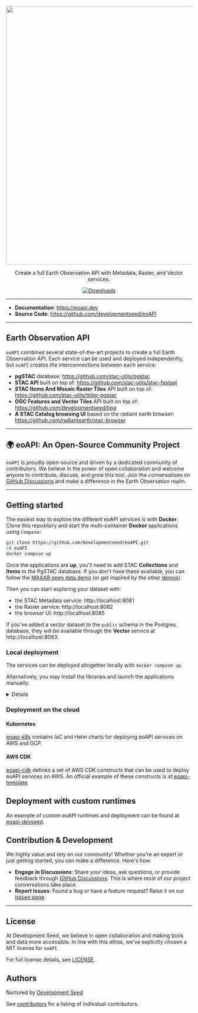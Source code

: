 
<p align="center">
  <img width="700" src="docs/logos/eoAPI.png"/>
  <p align="center">Create a full Earth Observation API with Metadata, Raster, and Vector services.</p>
</p>

<p align="center">
  <a href="https://github.com/developmentseed/eoAPI/blob/main/LICENSE" target="_blank">
    <img src="https://img.shields.io/github/license/developmentseed/titiler.svg" alt="Downloads">
  </a>
</p>

---

- **Documentation**: <a href="https://eoapi.dev" target="_blank">https://eoapi.dev</a>
- **Source Code**: <a href="https://github.com/developmentseed/eoAPI" target="_blank">https://github.com/developmentseed/eoAPI</a>

---

## Earth Observation API

`eoAPI` combines several state-of-the-art projects to create a full Earth Observation API. Each service can be used and deployed independently, but `eoAPI` creates the interconnections between each service:

- **pgSTAC** database: https://github.com/stac-utils/pgstac
- **STAC API** built on top of: https://github.com/stac-utils/stac-fastapi
- **STAC Items And Mosaic Raster Tiles** API built on top of: https://github.com/stac-utils/titiler-pgstac
- **OGC Features and Vector Tiles** API built on top of: https://github.com/developmentseed/tipg
- **A STAC Catalog browsing UI** based on the radiant earth browser: https://github.com/radiantearth/stac-browser

---

## 🌍 eoAPI: An Open-Source Community Project

`eoAPI` is proudly open-source and driven by a dedicated community of contributors. We believe in the power of open collaboration and welcome anyone to contribute, discuss, and grow this tool. Join the conversations on [GitHub Discussions](https://github.com/developmentseed/eoAPI/discussions) and make a difference in the Earth Observation realm.

---

## Getting started

The easiest way to explore the different eoAPI services is with **Docker**. Clone this repository and start the multi-container **Docker** applications using `Compose`:

```bash
git clone https://github.com/developmentseed/eoAPI.git
cd eoAPI
docker compose up
```

Once the applications are **up**, you'll need to add STAC **Collections** and **Items** to the PgSTAC database. If you don't have these available, you can follow the [MAXAR open data demo](https://github.com/vincentsarago/MAXAR_opendata_to_pgstac) (or get inspired by the other [demos](https://github.com/developmentseed/eoAPI/tree/main/demo)).

Then you can start exploring your dataset with:

- the STAC Metadata service: http://localhost:8081
- the Raster service: http://localhost:8082
- the browser UI: http://localhost:8085

If you've added a vector dataset to the `public` schema in the Postgres database, they will be available through the **Vector** service at http://localhost:8083.

### Local deployment

The services can be deployed altogether locally with `docker compose up`.

Alternatively, you may install the libraries and launch the applications manually:

<details>

```bash
python -m pip install --upgrade virtualenv
virtualenv .venv
source .venv/bin/activate
export DATABASE_URL=postgresql://username:password@0.0.0.0:5439/postgis  # Connect to the database of your choice
python -m pip install uvicorn

###############################################################################
# Install and launch the application
# Select one of the following
###############################################################################

# STAC
python -m pip install "psycopg[binary,pool]" stac-fastapi-pgstac
python -m uvicorn stac_fastapi.pgstac.app:app --port 8081 --reload

###############################################################################
# RASTER
python -m pip install "psycopg[binary,pool]" titiler-pgstac
python -m uvicorn titiler.pgstac.main:app --port 8082 --reload

###############################################################################
# VECTOR
python -m pip install tipg
python -m uvicorn tipg.main:app --port 8083 --reload
```

Note: Python libraries might have incompatible dependencies, which you can resolve by using a virtual environment for each one.

</details>

### Deployment on the cloud

#### Kubernetes

[eoapi-k8s](https://github.com/developmentseed/eoapi-k8s) contains IaC and Helm charts for deploying eoAPI services on AWS and GCP.

#### AWS CDK

[eoapi-cdk](https://github.com/developmentseed/eoapi-cdk) defines a set of AWS CDK constructs that can be used to deploy eoAPI services on AWS. An official example of these constructs is at [eoapi-template](https://github.com/developmentseed/eoapi-template).

## Deployment with custom runtimes

An example of custom eoAPI runtimes and deployment can be found at [eoapi-devseed](https://github.com/developmentseed/eoapi-devseed).

## Contribution & Development

We highly value and rely on our community! Whether you're an expert or just getting started, you can make a difference. Here's how:

- **Engage in Discussions**: Share your ideas, ask questions, or provide feedback through [GitHub Discussions](https://github.com/developmentseed/eoAPI/discussions). This is where most of our project conversations take place.
- **Report Issues**: Found a bug or have a feature request? Raise it on our [issues page](https://github.com/developmentseed/eoAPI/issues).

---

## License

At Development Seed, we believe in open collaboration and making tools and data more accessible. In line with this ethos, we've explicitly chosen a MIT license for `eoAPI`.

For full license details, see [LICENSE](https://github.com/developmentseed/eoAPI/blob/main/LICENSE).

## Authors

Nurtured by [Development Seed](http://developmentseed.org)

See [contributors](https://github.com/developmentseed/eoAPI/graphs/contributors) for a listing of individual contributors.